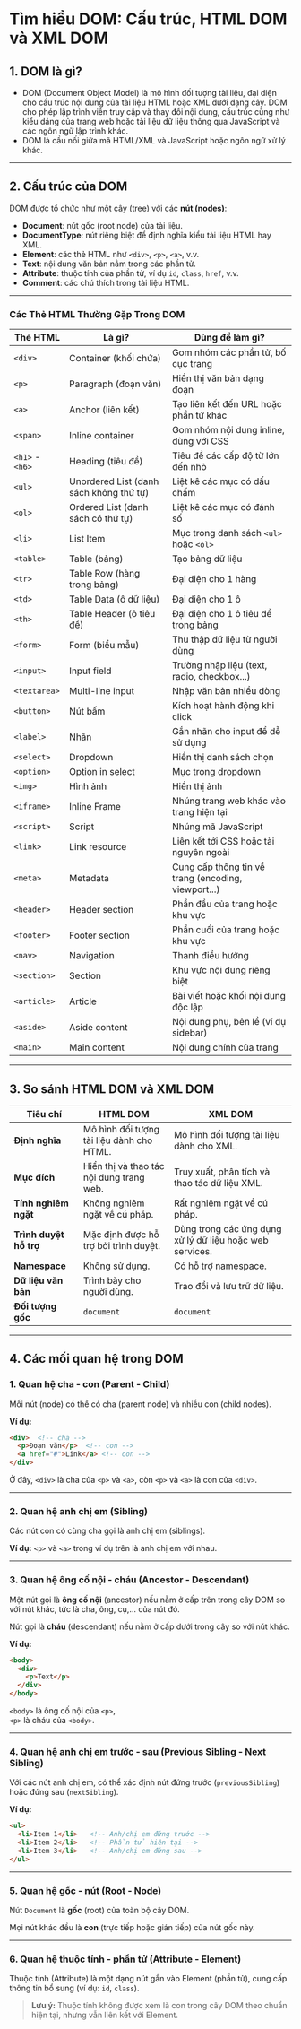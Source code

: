 # Tìm hiểu DOM: Cấu trúc, HTML DOM và XML DOM

## 1. DOM là gì?

+ DOM (Document Object Model) là mô hình đối tượng tài liệu, đại diện cho cấu trúc nội dung của tài liệu HTML hoặc XML dưới dạng cây. DOM cho phép lập trình viên truy cập và thay đổi nội dung, cấu trúc cũng như kiểu dáng của trang web hoặc tài liệu dữ liệu thông qua JavaScript và các ngôn ngữ lập trình khác.
+ DOM là cầu nối giữa mã HTML/XML và JavaScript hoặc ngôn ngữ xử lý khác. 
---

## 2. Cấu trúc của DOM

DOM được tổ chức như một cây (tree) với các **nút (nodes)**:

- **Document**: nút gốc (root node) của tài liệu.
- **DocumentType**: nút riêng biệt để định nghĩa kiểu tài liệu HTML hay XML.
- **Element**: các thẻ HTML như `<div>`, `<p>`, `<a>`, v.v.
- **Text**: nội dung văn bản nằm trong các phần tử.
- **Attribute**: thuộc tính của phần tử, ví dụ `id`, `class`, `href`, v.v.
- **Comment**: các chú thích trong tài liệu HTML.
---
### Các Thẻ HTML Thường Gặp Trong DOM

| Thẻ HTML      | Là gì?                            | Dùng để làm gì? |
|---------------|-----------------------------------|------------------|
| `<div>`       | Container (khối chứa)              | Gom nhóm các phần tử, bố cục trang |
| `<p>`         | Paragraph (đoạn văn)               | Hiển thị văn bản dạng đoạn |
| `<a>`         | Anchor (liên kết)                  | Tạo liên kết đến URL hoặc phần tử khác |
| `<span>`      | Inline container                   | Gom nhóm nội dung inline, dùng với CSS |
| `<h1>` - `<h6>`| Heading (tiêu đề)                  | Tiêu đề các cấp độ từ lớn đến nhỏ |
| `<ul>`        | Unordered List (danh sách không thứ tự) | Liệt kê các mục có dấu chấm |
| `<ol>`        | Ordered List (danh sách có thứ tự) | Liệt kê các mục có đánh số |
| `<li>`        | List Item                          | Mục trong danh sách `<ul>` hoặc `<ol>` |
| `<table>`     | Table (bảng)                       | Tạo bảng dữ liệu |
| `<tr>`        | Table Row (hàng trong bảng)        | Đại diện cho 1 hàng |
| `<td>`        | Table Data (ô dữ liệu)             | Đại diện cho 1 ô |
| `<th>`        | Table Header (ô tiêu đề)           | Đại diện cho 1 ô tiêu đề trong bảng |
| `<form>`      | Form (biểu mẫu)                    | Thu thập dữ liệu từ người dùng |
| `<input>`     | Input field                        | Trường nhập liệu (text, radio, checkbox...) |
| `<textarea>`  | Multi-line input                   | Nhập văn bản nhiều dòng |
| `<button>`    | Nút bấm                            | Kích hoạt hành động khi click |
| `<label>`     | Nhãn                               | Gắn nhãn cho input để dễ sử dụng |
| `<select>`    | Dropdown                           | Hiển thị danh sách chọn |
| `<option>`    | Option in select                   | Mục trong dropdown |
| `<img>`       | Hình ảnh                           | Hiển thị ảnh |
| `<iframe>`    | Inline Frame                       | Nhúng trang web khác vào trang hiện tại |
| `<script>`    | Script                             | Nhúng mã JavaScript |
| `<link>`      | Link resource                      | Liên kết tới CSS hoặc tài nguyên ngoài |
| `<meta>`      | Metadata                           | Cung cấp thông tin về trang (encoding, viewport...) |
| `<header>`    | Header section                     | Phần đầu của trang hoặc khu vực |
| `<footer>`    | Footer section                     | Phần cuối của trang hoặc khu vực |
| `<nav>`       | Navigation                         | Thanh điều hướng |
| `<section>`   | Section                            | Khu vực nội dung riêng biệt |
| `<article>`   | Article                            | Bài viết hoặc khối nội dung độc lập |
| `<aside>`     | Aside content                      | Nội dung phụ, bên lề (ví dụ sidebar) |
| `<main>`      | Main content                       | Nội dung chính của trang |
---
## 3. So sánh HTML DOM và XML DOM

| Tiêu chí             | HTML DOM                                           | XML DOM                                                  |
|----------------------|----------------------------------------------------|-----------------------------------------------------------|
| **Định nghĩa**        | Mô hình đối tượng tài liệu dành cho HTML.         | Mô hình đối tượng tài liệu dành cho XML.                 |
| **Mục đích**          | Hiển thị và thao tác nội dung trang web.          | Truy xuất, phân tích và thao tác dữ liệu XML.            |
| **Tính nghiêm ngặt**  | Không nghiêm ngặt về cú pháp.                     | Rất nghiêm ngặt về cú pháp.                              |
| **Trình duyệt hỗ trợ**| Mặc định được hỗ trợ bởi trình duyệt.             | Dùng trong các ứng dụng xử lý dữ liệu hoặc web services. |
| **Namespace**         | Không sử dụng.                                    | Có hỗ trợ namespace.                                     |
| **Dữ liệu văn bản**   | Trình bày cho người dùng.                         | Trao đổi và lưu trữ dữ liệu.                             |
| **Đối tượng gốc**     | `document`                                        | `document`                                                |

---
## 4. Các mối quan hệ trong DOM
### 1. Quan hệ cha - con (Parent - Child)

Mỗi nút (node) có thể có cha (parent node) và nhiều con (child nodes).

**Ví dụ:**

```html
<div>  <!-- cha -->
  <p>Đoạn văn</p>  <!-- con -->
  <a href="#">Link</a> <!-- con -->
</div>
```

Ở đây, `<div>` là cha của `<p>` và `<a>`, còn `<p>` và `<a>` là con của `<div>`.

---

### 2. Quan hệ anh chị em (Sibling)

Các nút con có cùng cha gọi là anh chị em (siblings).

**Ví dụ:** `<p>` và `<a>` trong ví dụ trên là anh chị em với nhau.

---

### 3. Quan hệ ông cố nội - cháu (Ancestor - Descendant)

Một nút gọi là **ông cố nội** (ancestor) nếu nằm ở cấp trên trong cây DOM so với nút khác, tức là cha, ông, cụ,... của nút đó.

Nút gọi là **cháu** (descendant) nếu nằm ở cấp dưới trong cây so với nút khác.

**Ví dụ:**

```html
<body>
  <div>
    <p>Text</p>
  </div>
</body>
```

`<body>` là ông cố nội của `<p>`,  
`<p>` là cháu của `<body>`.

---

### 4. Quan hệ anh chị em trước - sau (Previous Sibling - Next Sibling)

Với các nút anh chị em, có thể xác định nút đứng trước (`previousSibling`) hoặc đứng sau (`nextSibling`).

**Ví dụ:**

```html
<ul>
  <li>Item 1</li>   <!-- Anh/chị em đứng trước -->
  <li>Item 2</li>   <!-- Phần tử hiện tại -->
  <li>Item 3</li>   <!-- Anh/chị em đứng sau -->
</ul>
```

---

### 5. Quan hệ gốc - nút (Root - Node)

Nút `Document` là **gốc** (root) của toàn bộ cây DOM.

Mọi nút khác đều là **con** (trực tiếp hoặc gián tiếp) của nút gốc này.

---

### 6. Quan hệ thuộc tính - phần tử (Attribute - Element)

Thuộc tính (Attribute) là một dạng nút gắn vào Element (phần tử), cung cấp thông tin bổ sung (ví dụ: `id`, `class`).

> **Lưu ý:** Thuộc tính không được xem là con trong cây DOM theo chuẩn hiện tại, nhưng vẫn liên kết với Element.

